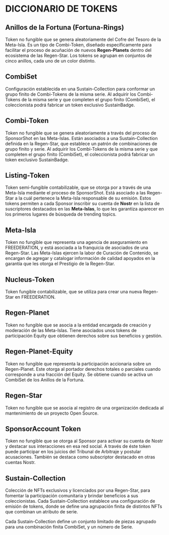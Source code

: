 # DICCIONARIO DE TOKENS

## Anillos de la Fortuna (Fortuna-Rings)

Token no fungible que se genera aleatoriamente del Cofre del Tesoro de la Meta-Isla. Es un tipo de Combi-Token, diseñado específicamente para facilitar el proceso de acuñación de nuevos **Regen-Planets** dentro del ecosistema de las Regen-Star. Los tokens se agrupan en conjuntos de cinco anillos, cada uno de un color distinto.

## CombiSet

Configuración establecida en una Sustain-Collection para conformar un grupo finito de Combi-Tokens de la misma serie. Al adquirir los Combi-Tokens de la misma serie y que completen el grupo finito (CombiSet), el coleccionista podrá fabricar un token exclusivo SustainBadge.

## Combi-Token

Token no fungible que se genera aleatoriamente a través del proceso de SponsorShot en las Meta-Islas. Están asociados a una Sustain-Collection definida en la Regen-Star, que establece un patrón de combinaciones de grupo finito y serie. Al adquirir los Combi-Tokens de la misma serie y que completen el grupo finito (CombiSet), el coleccionista podrá fabricar un token exclusivo SustainBadge.

## Listing-Token

Token semi-fungible contabilizable, que se otorga por a través de una Meta-Isla mediante el proceso de SponsorShot. Está asociado a las Regen-Star a la cuál pertenece la Meta-Isla responsable de su emisión. Estos tokens permiten a cada Sponsor inscribir su cuenta de **Nostr** en la lista de suscriptores destacados en las **Meta-Islas**, lo que les garantiza aparecer en los primeros lugares de búsqueda de trending topics.

## Meta-Isla

Token no fungible que representa una agencia de aseguramiento en FREEDERATION, y está asociada a la franquicia de asociados de una Regen-Star. Las Meta-Islas ejercen la labor de Curación de Contenido, se encargan de agregar y catalogar información de calidad apoyados en la garantía que les otorga el Prestigio de la Regen-Star.

## Nucleus-Token

Token fungible contabilizable, que se utiliza para crear una nueva Regen-Star en FREEDERATION.

## Regen-Planet

Token no fungible que se asocia a la entidad encargada de creación y moderación de las Meta-Islas. Tiene asociados unos tokens de participación Equity que obtienen derechos sobre sus beneficios y gestión.

## Regen-Planet-Equity

Token no fungible que representa la participación accionaria sobre un Regen-Planet. Este otorga al portador derechos totales o parciales cuando corresponde a una fracción del Equity. Se obtiene cuando se activa un CombiSet de los Anillos de la Fortuna.

## Regen-Star

Token no fungible que se asocia al registro de una organización dedicada al mantenimiento de un proyecto Open Source.

## SponsorAccount Token

Token no fungible que se otorga al Sponsor para activar su cuenta de Nostr y destacar sus interacciones en esa red social. A través de éste token puede participar en los juicios del Tribunal de Arbitraje y postular acusaciones. También se destaca como subscriptor destacado en otras cuentas Nostr.

## Sustain-Collection

Colección de NFTs exclusivos y licenciados por una Regen-Star, para fomentar la participación comunitaria y brindar beneficios a sus coleccionistas. Cada Sustain-Collection establece una configuración de emisión de tokens, donde se define una agrupación finita de distintos NFTs que combinan un atributo de serie.  

Cada Sustain-Collection define un conjunto limitado de piezas agrupado para una combinación finita CombiSet, y un número de Serie. 